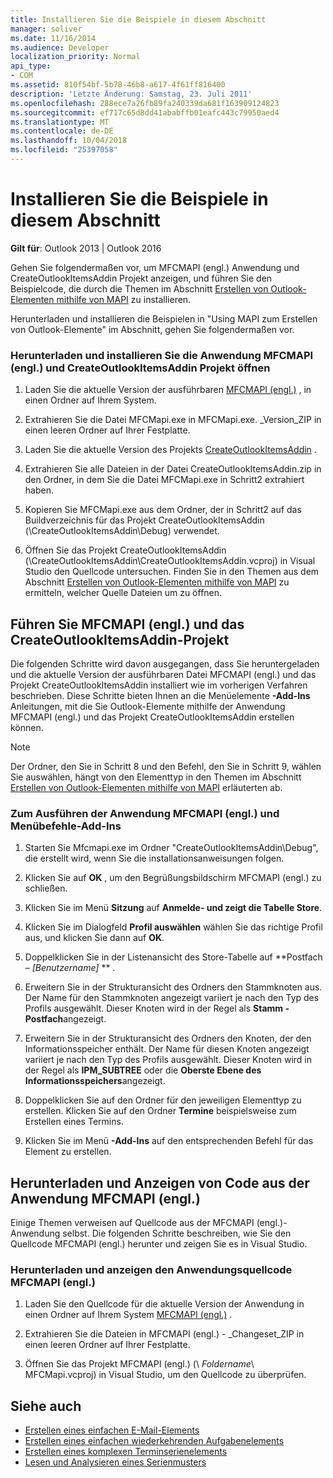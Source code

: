 ```yaml
---
title: Installieren Sie die Beispiele in diesem Abschnitt
manager: soliver
ms.date: 11/16/2014
ms.audience: Developer
localization_priority: Normal
api_type:
- COM
ms.assetid: 810f54bf-5b78-46b8-a617-4f61ff816400
description: 'Letzte Änderung: Samstag, 23. Juli 2011'
ms.openlocfilehash: 288ece7a26fb89fa240339da681f163909124823
ms.sourcegitcommit: ef717c65d8dd41ababffb01eafc443c79950aed4
ms.translationtype: MT
ms.contentlocale: de-DE
ms.lasthandoff: 10/04/2018
ms.locfileid: "25397058"
---
```

# <a name="install-the-samples-used-in-this-section"></a>Installieren Sie die Beispiele in diesem Abschnitt

**Gilt für**: Outlook 2013 | Outlook 2016 
  
Gehen Sie folgendermaßen vor, um MFCMAPI (engl.) Anwendung und CreateOutlookItemsAddin Projekt anzeigen, und führen Sie den Beispielcode, die durch die Themen im Abschnitt [Erstellen von Outlook-Elementen mithilfe von MAPI](creating-outlook-items-by-using-mapi.md) zu installieren. 

Herunterladen und installieren die Beispielen in "Using MAPI zum Erstellen von Outlook-Elemente" im Abschnitt, gehen Sie folgendermaßen vor.

### <a name="to-download-and-install-the-mfcmapi-application-and-open-createoutlookitemsaddin-project"></a>Herunterladen und installieren Sie die Anwendung MFCMAPI (engl.) und CreateOutlookItemsAddin Projekt öffnen

1. Laden Sie die aktuelle Version der ausführbaren [MFCMAPI (engl.)](https://go.microsoft.com/fwlink/?LinkID=124154) , in einen Ordner auf Ihrem System. 
    
2. Extrahieren Sie die Datei MFCMapi.exe in MFCMapi.exe. _Version_ZIP in einen leeren Ordner auf Ihrer Festplatte.
    
3. Laden Sie die aktuelle Version des Projekts [CreateOutlookItemsAddin](https://go.microsoft.com/fwlink/?LinkID=127828) . 
    
4. Extrahieren Sie alle Dateien in der Datei CreateOutlookItemsAddin.zip in den Ordner, in dem Sie die Datei MFCMapi.exe in Schritt2 extrahiert haben.
    
5. Kopieren Sie MFCMapi.exe aus dem Ordner, der in Schritt2 auf das Buildverzeichnis für das Projekt CreateOutlookItemsAddin (\CreateOutlookItemsAddin\Debug) verwendet.
    
6. Öffnen Sie das Projekt CreateOutlookItemsAddin (\CreateOutlookItemsAddin\CreateOutlookItemsAddin.vcproj) in Visual Studio den Quellcode untersuchen. Finden Sie in den Themen aus dem Abschnitt [Erstellen von Outlook-Elementen mithilfe von MAPI](creating-outlook-items-by-using-mapi.md) zu ermitteln, welcher Quelle Dateien um zu öffnen. 
    
## <a name="run-mfcmapi-and-the-createoutlookitemsaddin-project"></a>Führen Sie MFCMAPI (engl.) und das CreateOutlookItemsAddin-Projekt

Die folgenden Schritte wird davon ausgegangen, dass Sie heruntergeladen und die aktuelle Version der ausführbaren Datei MFCMAPI (engl.) und das Projekt CreateOutlookItemsAddin installiert wie im vorherigen Verfahren beschrieben. Diese Schritte bieten Ihnen an die Menüelemente **-Add-Ins** Anleitungen, mit die Sie Outlook-Elemente mithilfe der Anwendung MFCMAPI (engl.) und das Projekt CreateOutlookItemsAddin erstellen können. 
  
> [!NOTE]
> Der Ordner, den Sie in Schritt 8 und den Befehl, den Sie in Schritt 9, wählen Sie auswählen, hängt von den Elementtyp in den Themen im Abschnitt [Erstellen von Outlook-Elementen mithilfe von MAPI](creating-outlook-items-by-using-mapi.md) erläuterten ab. 

### <a name="to-run-the-mfcmapi-application-and-addins-menu-commands"></a>Zum Ausführen der Anwendung MFCMAPI (engl.) und Menübefehle-Add-Ins

1. Starten Sie Mfcmapi.exe im Ordner "CreateOutlookItemsAddin\Debug", die erstellt wird, wenn Sie die installationsanweisungen folgen.
    
2. Klicken Sie auf **OK** , um den Begrüßungsbildschirm MFCMAPI (engl.) zu schließen. 
    
3. Klicken Sie im Menü **Sitzung** auf **Anmelde- und zeigt die Tabelle Store**.
    
4. Klicken Sie im Dialogfeld **Profil auswählen** wählen Sie das richtige Profil aus, und klicken Sie dann auf **OK**. 
    
5. Doppelklicken Sie in der Listenansicht des Store-Tabelle auf **Postfach – _[Benutzername]_ ** . 
    
6. Erweitern Sie in der Strukturansicht des Ordners den Stammknoten aus. Der Name für den Stammknoten angezeigt variiert je nach den Typ des Profils ausgewählt. Dieser Knoten wird in der Regel als **Stamm - Postfach**angezeigt.
    
7. Erweitern Sie in der Strukturansicht des Ordners den Knoten, der den Informationsspeicher enthält. Der Name für diesen Knoten angezeigt variiert je nach den Typ des Profils ausgewählt. Dieser Knoten wird in der Regel als **IPM_SUBTREE** oder die **Oberste Ebene des Informationsspeichers**angezeigt.
    
8. Doppelklicken Sie auf den Ordner für den jeweiligen Elementtyp zu erstellen. Klicken Sie auf den Ordner **Termine** beispielsweise zum Erstellen eines Termins. 
    
9. Klicken Sie im Menü **-Add-Ins** auf den entsprechenden Befehl für das Element zu erstellen. 
    
## <a name="download-and-view-code-from-the-mfcmapi-application"></a>Herunterladen und Anzeigen von Code aus der Anwendung MFCMAPI (engl.)

Einige Themen verweisen auf Quellcode aus der MFCMAPI (engl.)-Anwendung selbst. Die folgenden Schritte beschreiben, wie Sie den Quellcode MFCMAPI (engl.) herunter und zeigen Sie es in Visual Studio. 

### <a name="to-download-and-view-the-mfcmapi-application-source-code"></a>Herunterladen und anzeigen den Anwendungsquellcode MFCMAPI (engl.)

1. Laden Sie den Quellcode für die aktuelle Version der Anwendung in einen Ordner auf Ihrem System [MFCMAPI (engl.)](https://go.microsoft.com/fwlink/?LinkID=124154) . 
    
2. Extrahieren Sie die Dateien in MFCMAPI (engl.) - _Changeset_ZIP in einen leeren Ordner auf Ihrer Festplatte.
    
3. Öffnen Sie das Projekt MFCMAPI (engl.) (\ _Foldername_\ MFCMapi.vcproj) in Visual Studio, um den Quellcode zu überprüfen.
    
## <a name="see-also"></a>Siehe auch

- [Erstellen eines einfachen E-Mail-Elements](how-to-create-a-simple-mail-item.md)
- [Erstellen eines einfachen wiederkehrenden Aufgabenelements](how-to-create-a-simple-recurrent-task-item.md)
- [Erstellen eines komplexen Terminserienelements](how-to-create-a-complex-recurrent-appointment-item.md)
- [Lesen und Analysieren eines Serienmusters](how-to-read-and-parse-a-recurrence-pattern.md)

